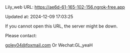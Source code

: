 Lily_web URL: https://ae6d-61-165-102-156.ngrok-free.app

Updated at: 2024-12-09 17:03:25

If you cannot open this URL, the server might be down.

Please contact: 

goley04@foxmail.com Or Wechat:GL_yeaH